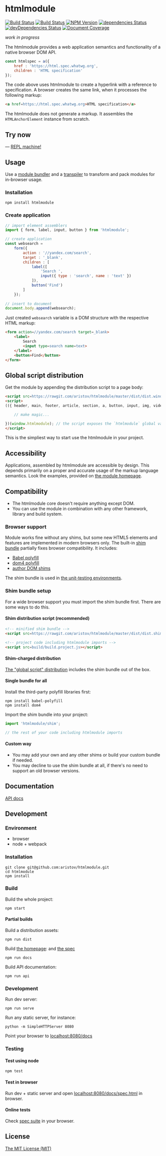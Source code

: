 # htmlmodule

[![Build Status](https://travis-ci.org/aristov/htmlmodule.svg?branch=master)](https://travis-ci.org/aristov/htmlmodule)
[![Build Status](https://saucelabs.com/buildstatus/aristov7)](https://saucelabs.com/beta/builds/44b58f67a1704937b76d4bb53241e970)
[![NPM Version](https://img.shields.io/npm/v/htmlmodule.svg?maxAge=2592000)](https://www.npmjs.com/package/htmlmodule)
[![dependencies Status](https://david-dm.org/aristov/htmlmodule/status.svg)](https://david-dm.org/aristov/htmlmodule)
[![devDependencies Status](https://david-dm.org/aristov/htmlmodule/dev-status.svg)](https://david-dm.org/aristov/htmlmodule?type=dev)
[![Document Coverage](https://aristov.github.io/htmlmodule/docs/api/badge.svg)](https://aristov.github.io/htmlmodule/docs/api/)

_work in progress_

The htmlmodule provides a web application semantics and functionality of a native browser DOM API.

```js
const htmlspec = a({ 
    href : 'https://html.spec.whatwg.org', 
    children : 'HTML specification' 
});
```

The code above uses htmlmodule to create a hyperlink with a reference to specification.
A browser creates the same link, when it processes the following markup:

```html
<a href=https://html.spec.whatwg.org>HTML specification</a>
```

The htmlmodule does not generate a markup. It assembles the `HTMLAnchorElement` instance from scratch.

## Try now

— <a href="https://aristov.github.io/htmlmodule" title="read-eval-print-loop">REPL machine!</a>

## Usage

Use a [module bundler](http://webpack.github.io/) and a [transpiler](http://babeljs.io) to transform and pack modules for in-browser usage.

### Installation

```
npm install htmlmodule
```

### Create application

```js
// import element assemblers
import { form, label, input, button } from 'htmlmodule';

// create application
const websearch = 
    form({
        action : '//yandex.com/search',
        target : '_blank',
        children : [
            label([
                'Search ',
                input({ type : 'search', name : 'text' })
            ]),
            button('Find')
        ]
    });
    
// insert to document
document.body.append(websearch);
```

Just created `websearch` variable is a DOM structure with the respective HTML markup:

```html
<form action=//yandex.com/search target=_blank>
    <label>
        Search 
        <input type=search name=text>
    </label>
    <button>Find</button>
</form>
```

## Global script distribution

Get the module by appending the distribution script to a page body:

```html
<script src=https://rawgit.com/aristov/htmlmodule/master/dist/dist.window.htmlmodule.min.js></script>
<script>
(({ header, main, footer, article, section, a, button, input, img, video, canvas, data, ... }) => {

    // make magic...

})(window.htmlmodule); // the script exposes the `htmlmodule` global variable to the `window` object
</script> 
```

This is the simpliest way to start use the htmlmodule in your project.

## Accessibility

Applications, assembled by htmlmodule are accessible by design.
This depends primarily on a proper and accurate usage of the markup language semantics.
Look the examples, provided on [the module homepage](https://aristov.github.io/htmlmodule).

## Compatibility

- The htmlmodule core doesn't require anything except DOM.
- You can use the module in combination with any other framework, library and build system.

### Browser support

Module works fine without any shims, but some new HTML5 elements and features are implemented in modern browsers only.
The built-in [shim bundle](/shim/index.js) partially fixes browser compatibility. It includes:

- [Babel polyfill](http://babeljs.io/docs/usage/polyfill/)
- [dom4 polyfill](https://www.npmjs.com/package/dom4)
- [author DOM shims](/shim)

The shim bundle is used in [the unit-testing environments](#testing).

### Shim bundle setup

For a wide browser support you must import the shim bundle first.
There are some ways to do this.

#### Shim distribution script (recommended)

```html
<!-- minified shim bundle -->
<script src=https://rawgit.com/aristov/htmlmodule/master/dist/dist.shim.min.js></script>

<!-- project code including htmlmodule imports -->
<script src=build/build.project.js></script>
```

#### Shim-charged distribution 

[The "global script" distribution](#global-script-distribution) includes the shim bundle out of the box.

#### Single bundle for all

Install the third-party polyfill libraries first:

```
npm install babel-polyfill
npm install dom4
```

Import the shim bundle into your project:

```js
import 'htmlmodule/shim';

// the rest of your code including htmlmodule imports
```

#### Custom way

- You may add your own and any other shims or build your custom bundle if needed.
- You may decline to use the shim bundle at all, if there's no need to support an old browser versions.

## Documentation

[API docs](//aristov.github.io/htmlmodule/docs/api)

## Development

### Environment

- browser
- node + webpack

### Installation

```
git clone git@github.com:aristov/htmlmodule.git
cd htmlmodule
npm install
```

### Build

Build the whole project:

```
npm start
```

#### Partial builds

Build a distribution assets:

```
npm run dist
```

Build 
[the homepage](https://aristov.github.io/htmlmodule):
and 
[the spec](https://aristov.github.io/htmlmodule/docs/spec.html) 

```
npm run docs
```

Build API documentation:

```
npm run api
```

### Development

Run dev server: 

```
npm run serve
```

Run any static server, for instance:
 
```
python -m SimpleHTTPServer 8080
```

Point your browser to [localhost:8080/docs](http://localhost:8080/docs)

### Testing

#### Test using node

```
npm test
```

#### Test in browser

Run dev + static server and open [localhost:8080/docs/spec.html](http://localhost:8080/docs/spec.html) in browser.

#### Online tests

Check [spec suite](//aristov.github.io/htmlmodule/docs/spec.html) in your browser.

## License

[The MIT License (MIT)](https://raw.githubusercontent.com/aristov/htmlmodule/master/LICENSE)
